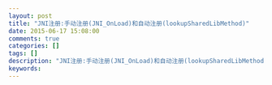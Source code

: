 ```yaml
---
layout: post
title: "JNI注册:手动注册(JNI_OnLoad)和自动注册(lookupSharedLibMethod)"
date: 2015-06-17 15:08:00 
comments: true
categories: []
tags: []
description: "JNI注册:手动注册(JNI_OnLoad)和自动注册(lookupSharedLibMethod)"
keywords: 
---
```





